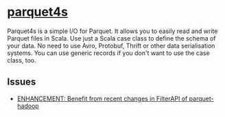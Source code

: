 # [parquet4s](https://github.com/mjakubowski84/parquet4s)

Parquet4s is a simple I/O for Parquet. It allows you to easily read and write Parquet files in Scala.
Use just a Scala case class to define the schema of your data. No need to use Avro, Protobuf, Thrift or other data serialisation systems. You can use generic records if you don't want to use the case class, too.

## Issues

- [ENHANCEMENT: Benefit from recent changes in FilterAPI of parquet-hadoop](https://github.com/mjakubowski84/parquet4s/issues/272)
